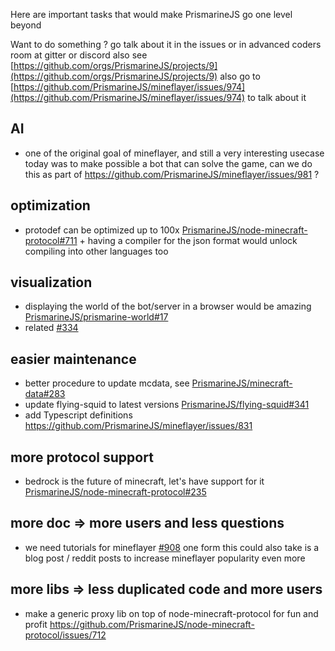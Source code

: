 Here are important tasks that would make PrismarineJS go one level beyond


Want to do something ? go talk about it in the issues or in advanced coders room at gitter or discord
also see [https://github.com/orgs/PrismarineJS/projects/9](https://github.com/orgs/PrismarineJS/projects/9)
also go to [https://github.com/PrismarineJS/mineflayer/issues/974](https://github.com/PrismarineJS/mineflayer/issues/974) to talk about it

## AI
* one of the original goal of mineflayer, and still a very interesting usecase today was to make possible a bot that can solve the game, can we do this as part of https://github.com/PrismarineJS/mineflayer/issues/981 ?

## optimization
* protodef can be optimized up to 100x [PrismarineJS/node-minecraft-protocol#711](https://github.com/PrismarineJS/node-minecraft-protocol/issues/711) + having a compiler for the json format would unlock compiling into other languages too

## visualization
* displaying the world of the bot/server in a browser would be amazing [PrismarineJS/prismarine-world#17](https://github.com/PrismarineJS/prismarine-world/issues/17)
* related [#334](https://github.com/PrismarineJS/mineflayer/issues/334)

## easier maintenance
* better procedure to update mcdata, see [PrismarineJS/minecraft-data#283](https://github.com/PrismarineJS/minecraft-data/issues/283)
* update flying-squid to latest versions [PrismarineJS/flying-squid#341](https://github.com/PrismarineJS/flying-squid/issues/341)
* add Typescript definitions https://github.com/PrismarineJS/mineflayer/issues/831

## more protocol support
* bedrock is the future of minecraft, let's have support for it [PrismarineJS/node-minecraft-protocol#235](https://github.com/PrismarineJS/node-minecraft-protocol/issues/235)

## more doc => more users and less questions
* we need tutorials for mineflayer [#908](https://github.com/PrismarineJS/mineflayer/issues/908) one form this could also take is a blog post / reddit posts to increase mineflayer popularity even more

## more libs => less duplicated code and more users
* make a generic proxy lib on top of node-minecraft-protocol for fun and profit https://github.com/PrismarineJS/node-minecraft-protocol/issues/712

